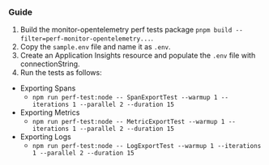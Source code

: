 ### Guide

1. Build the monitor-opentelemetry perf tests package `pnpm build --filter=perf-monitor-opentelemetry...`.
2. Copy the `sample.env` file and name it as `.env`.
3. Create an Application Insights resource and populate the `.env` file with connectionString.
4. Run the tests as follows:

- Exporting Spans
  - `npm run perf-test:node -- SpanExportTest --warmup 1 --iterations 1 --parallel 2 --duration 15`
- Exporting Metrics
  - `npm run perf-test:node -- MetricExportTest --warmup 1 --iterations 1 --parallel 2 --duration 15`
- Exporting Logs
  - `npm run perf-test:node -- LogExportTest --warmup 1 --iterations 1 --parallel 2 --duration 15`
